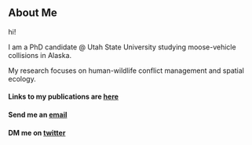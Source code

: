 ## About Me

hi! 

I am a PhD candidate @ Utah State University studying moose-vehicle collisions in Alaska.

My research focuses on human-wildlife conflict management and spatial ecology.

#### Links to my publications are [here](https://scholar.google.com/citations?hl=en&user=liXgTL4AAAAJ)

#### Send me an [email](mailto:luke.mcdonald@usu.edu)

#### DM me on [twitter](https://twitter.com/l_r_mcdonald?s=20)
